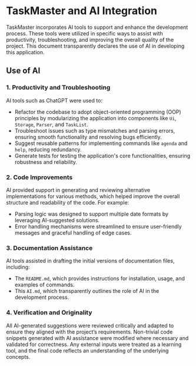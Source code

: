 # TaskMaster and AI Integration

TaskMaster incorporates AI tools to support and enhance the development process. These tools were utilized in specific ways to assist with productivity, troubleshooting, and improving the overall quality of the project. This document transparently declares the use of AI in developing this application.

## Use of AI

### 1. Productivity and Troubleshooting
AI tools such as ChatGPT were used to:
- Refactor the codebase to adopt object-oriented programming (OOP) principles by modularizing the application into components like `Ui`, `Storage`, `Parser`, and `TaskList`.
- Troubleshoot issues such as type mismatches and parsing errors, ensuring smooth functionality and resolving bugs efficiently.
- Suggest reusable patterns for implementing commands like `agenda` and `help`, reducing redundancy.
- Generate tests for testing the application's core functionalities, ensuring robustness and reliability.

### 2. Code Improvements
AI provided support in generating and reviewing alternative implementations for various methods, which helped improve the overall structure and readability of the code. For example:
- Parsing logic was designed to support multiple date formats by leveraging AI-suggested solutions.
- Error handling mechanisms were streamlined to ensure user-friendly messages and graceful handling of edge cases.

### 3. Documentation Assistance
AI tools assisted in drafting the initial versions of documentation files, including:
- The `README.md`, which provides instructions for installation, usage, and examples of commands.
- This `AI.md`, which transparently outlines the role of AI in the development process.

### 4. Verification and Originality
All AI-generated suggestions were reviewed critically and adapted to ensure they aligned with the project’s requirements. Non-trivial code snippets generated with AI assistance were modified where necessary and validated for correctness. Any external inputs were treated as a learning tool, and the final code reflects an understanding of the underlying concepts.


